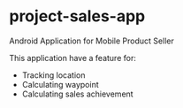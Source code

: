 # project-sales-app
Android Application for Mobile Product Seller

This application have a feature for:
- Tracking location
- Calculating waypoint
- Calculating sales achievement
